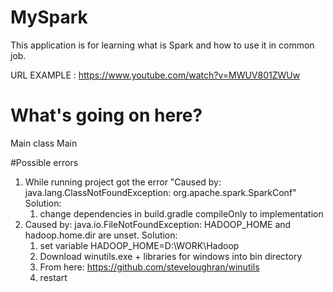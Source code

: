 # MySpark
This application is for learning what is Spark and how to use it in common job.

URL EXAMPLE : https://www.youtube.com/watch?v=MWUV801ZWUw


# What's going on here? 
Main class Main



#Possible errors
1. While running project got the error "Caused by: java.lang.ClassNotFoundException: org.apache.spark.SparkConf"
   Solution:
   1. change dependencies in build.gradle compileOnly to implementation 
2. Caused by: java.io.FileNotFoundException: HADOOP_HOME and hadoop.home.dir are unset.
    Solution: 
    1. set variable HADOOP_HOME=D:\WORK\Hadoop
    2. Download winutils.exe + libraries for windows into bin directory
    3. From here: https://github.com/steveloughran/winutils
    4. restart
    


